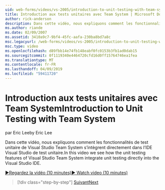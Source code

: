 ```yaml
---
uid: web-forms/videos/vs-2005/introduction-to-unit-testing-with-team-system
title: Introduction aux tests unitaires avec Team System | Microsoft Docs
author: rick-anderson
description: Dans cette vidéo, nous expliquons comment les fonctionnalités de test unitaire de Visual Studio Team System s’intègrent directement dans l’IDE Visual Studio de test unitaire.
ms.author: riande
ms.date: 02/09/2007
ms.assetid: 3410a9c7-9bf4-45fc-aafa-230ba8bd7a8c
msc.legacyurl: /web-forms/videos/vs-2005/introduction-to-unit-testing-with-team-system
msc.type: video
ms.openlocfilehash: d89fbb14e74fb148eabf0fc0153b3fb1ad0dab15
ms.sourcegitcommit: 0f1119340e4464720cfd16d0ff15764746ea1fea
ms.translationtype: MT
ms.contentlocale: fr-FR
ms.lasthandoff: 04/09/2019
ms.locfileid: "59411720"
---
```

# <a name="introduction-to-unit-testing-with-team-system"></a><span data-ttu-id="4a12e-103">Introduction aux tests unitaires avec Team System</span><span class="sxs-lookup"><span data-stu-id="4a12e-103">Introduction to Unit Testing with Team System</span></span>

<span data-ttu-id="4a12e-104">par Eric Lee</span><span class="sxs-lookup"><span data-stu-id="4a12e-104">by Eric Lee</span></span>

<span data-ttu-id="4a12e-105">Dans cette vidéo, nous expliquons comment les fonctionnalités de test unitaire de Visual Studio Team System s’intègrent directement dans l’IDE Visual Studio de test unitaire.</span><span class="sxs-lookup"><span data-stu-id="4a12e-105">In this video we see how the unit testing features of Visual Studio Team System integrate unit testing directly into the Visual Studio IDE.</span></span>

[<span data-ttu-id="4a12e-106">&#9654;Regardez la vidéo (10 minutes)</span><span class="sxs-lookup"><span data-stu-id="4a12e-106">&#9654; Watch video (10 minutes)</span></span>](https://channel9.msdn.com/Blogs/ASP-NET-Site-Videos/introduction-to-unit-testing-with-team-system)

> [!div class="step-by-step"]
> [<span data-ttu-id="4a12e-107">Suivant</span><span class="sxs-lookup"><span data-stu-id="4a12e-107">Next</span></span>](introduction-to-testing-web-applications-with-team-system.md)
